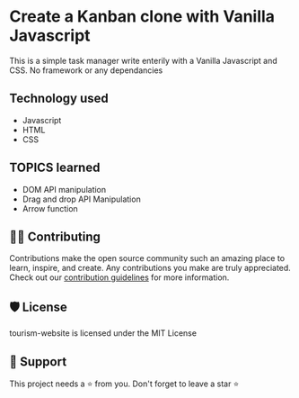 # Create a Kanban clone with Vanilla Javascript

This is a simple task manager write enterily with a Vanilla Javascript and CSS. No framework or any dependancies

## Technology used

- Javascript
- HTML
- CSS

## TOPICS learned

- DOM API manipulation
- Drag and drop API Manipulation
- Arrow function

## 👨‍💻 Contributing

Contributions make the open source community such an amazing place to learn, inspire, and create.
Any contributions you make are truly appreciated.
Check out our [contribution guidelines](./contributing.md) for more information.

## 🛡️ License

tourism-website is licensed under the MIT License

## 🙏 Support

This project needs a ⭐️ from you. Don't forget to leave a star ⭐️